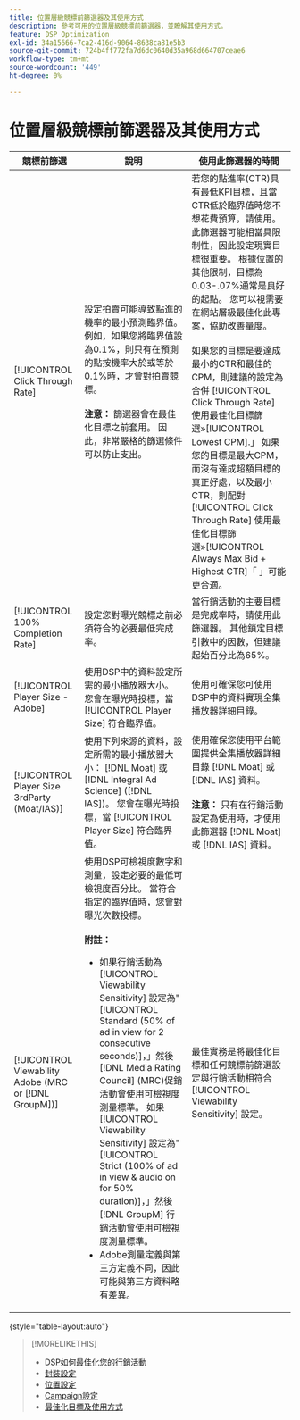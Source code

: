 ```yaml
---
title: 位置層級競標前篩選器及其使用方式
description: 參考可用的位置層級競標前篩選器，並瞭解其使用方式。
feature: DSP Optimization
exl-id: 34a15666-7ca2-416d-9064-8638ca81e5b3
source-git-commit: 724b4ff772fa7d6dc0640d35a968d664707ceae6
workflow-type: tm+mt
source-wordcount: '449'
ht-degree: 0%

---
```


# 位置層級競標前篩選器及其使用方式

| 競標前篩選 | 說明 | 使用此篩選器的時間 |
| ---------------| ----------- | ---------------------- |
| [!UICONTROL Click Through Rate] | 設定拍賣可能導致點進的機率的最小預測臨界值。 例如，如果您將臨界值設為0.1%，則只有在預測的點按機率大於或等於0.1%時，才會對拍賣競標。<br><br><b>注意：</b> 篩選器會在最佳化目標之前套用。 因此，非常嚴格的篩選條件可以防止支出。 | 若您的點進率(CTR)具有最低KPI目標，且當CTR低於臨界值時您不想花費預算，請使用。 此篩選器可能相當具限制性，因此設定現實目標很重要。 根據位置的其他限制，目標為0.03-.07%通常是良好的起點。 您可以視需要在網站層級最佳化此專案，協助改善量度。<br><br>如果您的目標是要達成最小的CTR和最佳的CPM，則建議的設定為合併 [!UICONTROL Click Through Rate] 使用最佳化目標篩選»[!UICONTROL Lowest CPM].」 如果您的目標是最大CPM，而沒有達成超額目標的真正好處，以及最小CTR，則配對 [!UICONTROL Click Through Rate] 使用最佳化目標篩選»[!UICONTROL Always Max Bid + Highest CTR]「 」可能更合適。 |
| [!UICONTROL 100% Completion Rate] | 設定您對曝光競標之前必須符合的必要最低完成率。 | 當行銷活動的主要目標是完成率時，請使用此篩選器。 其他鎖定目標引數中的因數，但建議起始百分比為65%。 |
| [!UICONTROL Player Size - Adobe] | 使用DSP中的資料設定所需的最小播放器大小。 您會在曝光時投標，當 [!UICONTROL Player Size] 符合臨界值。 | 使用可確保您可使用DSP中的資料實現全集播放器詳細目錄。 |
| [!UICONTROL Player Size 3rdParty (Moat/IAS)] | 使用下列來源的資料，設定所需的最小播放器大小： [!DNL Moat] 或 [!DNL Integral Ad Science] ([!DNL IAS])。 您會在曝光時投標，當 [!UICONTROL Player Size] 符合臨界值。 | 使用確保您使用平台範圍提供全集播放器詳細目錄 [!DNL Moat] 或 [!DNL IAS] 資料。<br><br><b>注意：</b> 只有在行銷活動設定為使用時，才使用此篩選器 [!DNL Moat] 或 [!DNL IAS] 資料。 |
| [!UICONTROL Viewability Adobe (MRC or [!DNL GroupM])] | 使用DSP可檢視度數字和測量，設定必要的最低可檢視度百分比。 當符合指定的臨界值時，您會對曝光次數投標。<br><br><b>附註：</b><ul><li>如果行銷活動為 [!UICONTROL Viewability Sensitivity] 設定為&quot;[!UICONTROL Standard (50% of ad in view for 2 consecutive seconds)]，」然後 [!DNL Media Rating Council] (MRC)促銷活動會使用可檢視度測量標準。 如果 [!UICONTROL Viewability Sensitivity] 設定為&quot;[!UICONTROL Strict (100% of ad in view & audio on for 50% duration)]，」然後 [!DNL GroupM] 行銷活動會使用可檢視度測量標準。</li><li>Adobe測量定義與第三方定義不同，因此可能與第三方資料略有差異。</li></ul> | 最佳實務是將最佳化目標和任何競標前篩選設定與行銷活動相符合 [!UICONTROL Viewability Sensitivity] 設定。 |

{style="table-layout:auto"}

>[!MORELIKETHIS]
>
>* [DSP如何最佳化您的行銷活動](optimization-how-dsp-optimizes-campaigns.md)
>* [封裝設定](/help/dsp/campaign-management/packages/package-settings.md)
>* [位置設定](/help/dsp/campaign-management/placements/placement-settings.md)
>* [Campaign設定](/help/dsp/campaign-management/campaigns/campaign-settings.md)
>* [最佳化目標及使用方式](optimization-goals.md)
